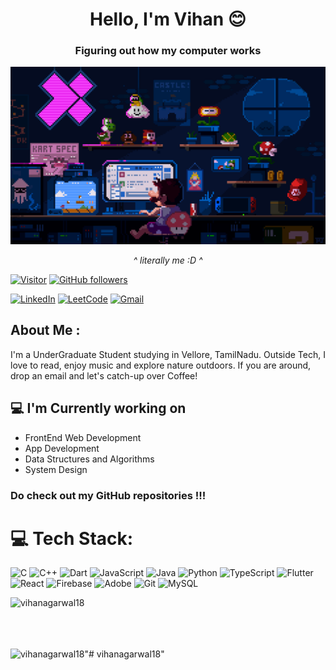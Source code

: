 
<h1 align="center">Hello, I'm Vihan 😊</h1>
<h3 align="center">Figuring out how my computer works</h3>

![Header](./banner1.webp)<center><i>^ literally me :D ^</i></center>

[![Visitor](https://visitor-badge.laobi.icu/badge?page_id=vihanagarwal18.vihanagarwal18)](https://github.com/vihanagarwal18) [![GitHub followers](https://img.shields.io/github/followers/vihanagarwal18.svg?style=social&label=Follow)](https://github.com/vihanagarwal18?tab=followers)


[![LinkedIn](https://img.shields.io/badge/linkedin-%230077B5.svg?style=for-the-badge&logo=linkedin&logoColor=white)](https://www.linkedin.com/in/vihan-agarwal-058513237/)
[![LeetCode](https://img.shields.io/badge/LeetCode-000000?style=for-the-badge&logo=LeetCode&logoColor=#d16c06)](https://leetcode.com/u/vihanagarwal/)
[![Gmail](https://img.shields.io/badge/Gmail-D14836?style=for-the-badge&logo=gmail&logoColor=white)](mailto:vihanagarwal2003@gmail.com)

<h2> About Me :</h2>

I'm a UnderGraduate Student studying in Vellore, TamilNadu. Outside Tech, I love to read, enjoy music and explore nature outdoors. If you are around, drop an email and let's catch-up over Coffee!

<h2>💻 I'm Currently working on</h2>

- FrontEnd Web Development
- App Development
- Data Structures and Algorithms  
- System Design
  <br/>

### Do check out my GitHub repositories !!!

# 💻 Tech Stack:

![C](https://img.shields.io/badge/c-%2300599C.svg?style=for-the-badge&logo=c&logoColor=white) ![C++](https://img.shields.io/badge/c++-%2300599C.svg?style=for-the-badge&logo=c%2B%2B&logoColor=white) ![Dart](https://img.shields.io/badge/dart-%230175C2.svg?style=for-the-badge&logo=dart&logoColor=white) ![JavaScript](https://img.shields.io/badge/javascript-%23323330.svg?style=for-the-badge&logo=javascript&logoColor=%23F7DF1E) ![Java](https://img.shields.io/badge/java-%23ED8B00.svg?style=for-the-badge&logo=openjdk&logoColor=white) ![Python](https://img.shields.io/badge/python-3670A0?style=for-the-badge&logo=python&logoColor=ffdd54) ![TypeScript](https://img.shields.io/badge/typescript-%23007ACC.svg?style=for-the-badge&logo=typescript&logoColor=white) ![Flutter](https://img.shields.io/badge/Flutter-%2302569B.svg?style=for-the-badge&logo=Flutter&logoColor=white) ![React](https://img.shields.io/badge/react-%2320232a.svg?style=for-the-badge&logo=react&logoColor=%2361DAFB) ![Firebase](https://img.shields.io/badge/firebase-a08021?style=for-the-badge&logo=firebase&logoColor=ffcd34) ![Adobe](https://img.shields.io/badge/adobe-%23FF0000.svg?style=for-the-badge&logo=adobe&logoColor=white) ![Git](https://img.shields.io/badge/git-%23F05033.svg?style=for-the-badge&logo=git&logoColor=white) ![MySQL](https://img.shields.io/badge/mysql-4479A1.svg?style=for-the-badge&logo=mysql&logoColor=white)



<p>&nbsp;<img align="left" src="https://github-readme-stats.vercel.app/api?username=vihanagarwal18&show_icons=true&locale=en&theme=dark" alt="vihanagarwal18" /><br><br><br>
<br>
</p>
<!--  -->
<p><img align="left" src="https://github-readme-streak-stats.herokuapp.com/?user=vihanagarwal18&theme=dark" alt="vihanagarwal18" /></p>




"# vihanagarwal18" 
